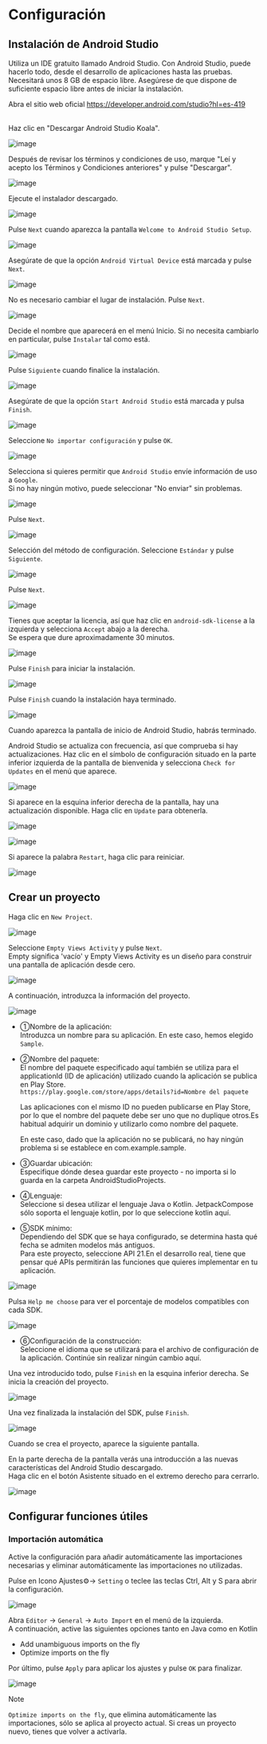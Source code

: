 # Configuración

## Instalación de Android Studio

Utiliza un IDE gratuito llamado Android Studio. Con Android Studio, puede hacerlo todo, desde el desarrollo de aplicaciones hasta las pruebas.<br>
Necesitará unos 8 GB de espacio libre. Asegúrese de que dispone de suficiente espacio libre antes de iniciar la instalación.

Abra el sitio web oficial https://developer.android.com/studio?hl=es-419

<br>
Haz clic en "Descargar Android Studio Koala".

![image](https://github.com/user-attachments/assets/90a35eaf-04b3-4ed5-92f7-33c46c02bf24)

Después de revisar los términos y condiciones de uso, marque "Leí y acepto los Términos y Condiciones anteriores" y pulse "Descargar".

![image](https://github.com/user-attachments/assets/09da411d-621e-4a1e-8ce2-10ab7c7c8c98)

Ejecute el instalador descargado.

![image](https://github.com/user-attachments/assets/6de74cb7-3e96-41d0-ae2d-d8207d278c21)

Pulse `Next` cuando aparezca la pantalla `Welcome to Android Studio Setup`.

![image](https://github.com/user-attachments/assets/42f567c5-afc4-4aad-9820-a5937ca9670f)

Asegúrate de que la opción `Android Virtual Device` está marcada y pulse `Next`.

![image](https://github.com/user-attachments/assets/5711178e-0e9e-4934-9722-ef6b026695dc)

No es necesario cambiar el lugar de instalación. Pulse `Next`.

![image](https://github.com/user-attachments/assets/610f8697-197d-4afa-8e26-3beeba095112)


Decide el nombre que aparecerá en el menú Inicio. Si no necesita cambiarlo en particular, pulse `Instalar` tal como está.

![image](https://github.com/user-attachments/assets/c55e4999-5efd-489b-a974-f9a213654551)

Pulse `Siguiente` cuando finalice la instalación.

![image](https://github.com/user-attachments/assets/e6f1fce8-5786-4997-988d-36f6a31a6588)

Asegúrate de que la opción `Start Android Studio` está marcada y pulsa `Finish`.

![image](https://github.com/user-attachments/assets/fde2a1f8-c612-48e4-973f-6e9fa7a60461)

Seleccione `No importar configuración` y pulse `OK`. 

![image](https://github.com/user-attachments/assets/2587ab1c-a84b-422c-989d-a8e6100d9050)

Selecciona si quieres permitir que `Android Studio` envíe información de uso a `Google`.<br>
Si no hay ningún motivo, puede seleccionar "No enviar" sin problemas.

![image](https://github.com/user-attachments/assets/5c5f2709-56bd-4453-9758-336a9ca90977)

Pulse `Next`.

![image](https://github.com/user-attachments/assets/658150be-55b0-43fc-a9f4-bb93f63e43e3)

Selección del método de configuración. Seleccione `Estándar` y pulse `Siguiente`.

![image](https://github.com/user-attachments/assets/c98e0cf4-3b61-41c8-9d1b-45789facc530)

Pulse `Next`.

![image](https://github.com/user-attachments/assets/f6b52477-84bc-41c2-a210-20400a2f3778)

Tienes que aceptar la licencia, así que haz clic en `android-sdk-license` a la izquierda y selecciona `Accept` abajo a la derecha.<br>
Se espera que dure aproximadamente 30 minutos.

![image](https://github.com/user-attachments/assets/47a7046a-2a0e-4059-abbb-a51731c05fb9)

Pulse `Finish` para iniciar la instalación.

![image](https://github.com/user-attachments/assets/07124e99-6e68-45b0-ab20-43c8f00b313b)

Pulse `Finish` cuando la instalación haya terminado.

![image](https://github.com/user-attachments/assets/15e12513-333e-42c1-92e2-ab9e8e0ccd40)

Cuando aparezca la pantalla de inicio de Android Studio, habrás terminado.

Android Studio se actualiza con frecuencia, así que comprueba si hay actualizaciones. Haz clic en el símbolo de configuración situado en la parte inferior izquierda de la pantalla de bienvenida y selecciona `Check for Updates` en el menú que aparece.

![image](https://github.com/user-attachments/assets/a67efc4f-2ef0-4a10-8278-942520cb1b59)

Si aparece en la esquina inferior derecha de la pantalla, hay una actualización disponible. Haga clic en `Update` para obtenerla.

![image](https://github.com/user-attachments/assets/2d50ba92-92dd-49c3-bc37-c0888f3e6542)

![image](https://github.com/user-attachments/assets/8c6fbcd8-0243-43c2-ab74-3f279db8cb6b)

Si aparece la palabra `Restart`, haga clic para reiniciar.

![image](https://github.com/user-attachments/assets/cc1b7476-8991-4c63-8e02-c36d8ba6582c)

## Crear un proyecto

Haga clic en `New Project`.

![image](https://github.com/user-attachments/assets/98bae122-05f2-465d-8d9a-65d3adac409a)

Seleccione `Empty Views Activity` y pulse `Next`.
<br>Empty significa 'vacío' y Empty Views Activity es un diseño para construir una pantalla de aplicación desde cero.

![image](https://github.com/user-attachments/assets/731937ad-f286-45d3-893a-b75d27c9787f)

A continuación, introduzca la información del proyecto.

![image](https://github.com/user-attachments/assets/313e606d-db00-44ac-a7b4-285e09892907)

* ①Nombre de la aplicación:<br>
  Introduzca un nombre para su aplicación. En este caso, hemos elegido `Sample`.

* ②Nombre del paquete:<br>
  El nombre del paquete especificado aquí también se utiliza para el applicationId (ID de aplicación) utilizado cuando la aplicación se publica en Play Store.<br>
  `https://play.google.com/store/apps/details?id=Nombre del paquete`

  Las aplicaciones con el mismo ID no pueden publicarse en Play Store, por lo que el nombre del paquete debe ser uno que no duplique otros.Es habitual adquirir un dominio y utilizarlo como nombre del paquete.

  En este caso, dado que la aplicación no se publicará, no hay ningún problema si se establece en com.example.sample.

* ③Guardar ubicación:<br>
  Especifique dónde desea guardar este proyecto - no importa si lo guarda en la carpeta AndroidStudioProjects.

* ④Lenguaje:<br>
  Seleccione si desea utilizar el lenguaje Java o Kotlin. JetpackCompose sólo soporta el lenguaje kotlin, por lo que seleccione kotlin aquí.

* ⑤SDK mínimo:<br>
  Dependiendo del SDK que se haya configurado, se determina hasta qué fecha se admiten modelos más antiguos.<br>
  Para este proyecto, seleccione API 21.En el desarrollo real, tiene que pensar qué APIs permitirán las funciones que quieres implementar en tu aplicación.

![image](https://github.com/user-attachments/assets/b7dbf098-73cb-4481-9226-64d6c44f4155)

  Pulsa `Help me choose` para ver el porcentaje de modelos compatibles con cada SDK.

![image](https://github.com/user-attachments/assets/c5ef65ef-5b6c-4792-a0db-2b84cb23683e)

* ⑥Configuración de la construcción:<br>
  Seleccione el idioma que se utilizará para el archivo de configuración de la aplicación. Continúe sin realizar ningún cambio aquí.

Una vez introducido todo, pulse `Finish` en la esquina inferior derecha. Se inicia la creación del proyecto.

![image](https://github.com/user-attachments/assets/c7f0c233-1201-4725-97ff-421fdd29eb8e)

Una vez finalizada la instalación del SDK, pulse `Finish`.

![image](https://github.com/user-attachments/assets/80af867b-e5a1-43ba-bcfc-f8a2e6077dbf)


Cuando se crea el proyecto, aparece la siguiente pantalla.

En la parte derecha de la pantalla verás una introducción a las nuevas características del Android Studio descargado.<br>
Haga clic en el botón Asistente situado en el extremo derecho para cerrarlo.

![image](https://github.com/user-attachments/assets/b214319c-7ec6-4424-b4b8-9b24fd295f54)

## Configurar funciones útiles

### Importación automática

Active la configuración para añadir automáticamente las importaciones necesarias y eliminar automáticamente las importaciones no utilizadas.

Pulse en Icono Ajustes⚙→ `Setting` o teclee las teclas Ctrl, Alt y S para abrir la configuración.

![image](https://github.com/user-attachments/assets/11ed7c05-839e-41b5-80fc-bba9ad04ac71)

Abra `Editor` → `General` → `Auto Import` en el menú de la izquierda.<br>
A continuación, active las siguientes opciones tanto en Java como en Kotlin 
* Add unambiguous imports on the fly
* Optimize imports on the fly

Por último, pulse `Apply` para aplicar los ajustes y pulse `OK` para finalizar.

![image](https://github.com/user-attachments/assets/a56818b3-95f9-4254-80a8-0ba32050bacf)


> [!NOTE]
> `Optimize imports on the fly`, que elimina automáticamente las importaciones, sólo se aplica al proyecto actual. Si creas un proyecto nuevo, tienes que volver a activarla.
